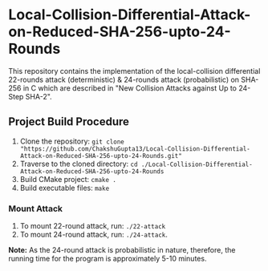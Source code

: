 # Local-Collision-Differential-Attack-on-Reduced-SHA-256-upto-24-Rounds
This repository contains the implementation of the local-collision differential 22-rounds attack (deterministic) & 24-rounds attack (probabilistic) on SHA-256 in C which are described in "New Collision Attacks against Up to 24-Step SHA-2".
## Project Build Procedure
1. Clone the repository:
`git clone "https://github.com/ChakshuGupta13/Local-Collision-Differential-Attack-on-Reduced-SHA-256-upto-24-Rounds.git"`
1. Traverse to the cloned directory:
`cd ./Local-Collision-Differential-Attack-on-Reduced-SHA-256-upto-24-Rounds`
1. Build CMake project:
`cmake .`
1. Build executable files:
`make`
### Mount Attack
1. To mount 22-round attack, run: `./22-attack`
1. To mount 24-round attack, run: `./24-attack`. 

**Note:** As the 24-round attack is probabilistic in nature, therefore, the running time for the program is approximately 5-10 minutes.

